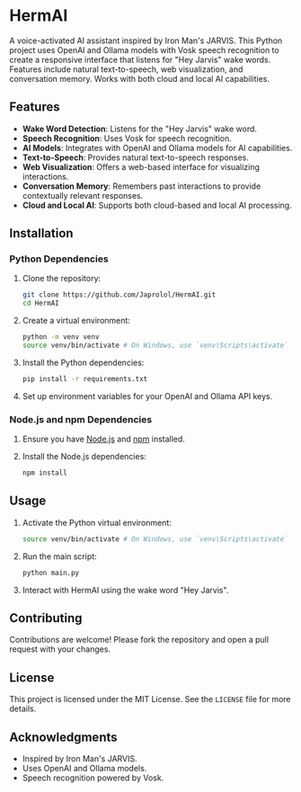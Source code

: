 # HermAI

A voice-activated AI assistant inspired by Iron Man's JARVIS. This Python project uses OpenAI and Ollama models with Vosk speech recognition to create a responsive interface that listens for "Hey Jarvis" wake words. Features include natural text-to-speech, web visualization, and conversation memory. Works with both cloud and local AI capabilities.

## Features

- **Wake Word Detection**: Listens for the "Hey Jarvis" wake word.
- **Speech Recognition**: Uses Vosk for speech recognition.
- **AI Models**: Integrates with OpenAI and Ollama models for AI capabilities.
- **Text-to-Speech**: Provides natural text-to-speech responses.
- **Web Visualization**: Offers a web-based interface for visualizing interactions.
- **Conversation Memory**: Remembers past interactions to provide contextually relevant responses.
- **Cloud and Local AI**: Supports both cloud-based and local AI processing.

## Installation

### Python Dependencies

1. Clone the repository:
    ```bash
    git clone https://github.com/Japrolol/HermAI.git
    cd HermAI
    ```

2. Create a virtual environment:
    ```bash
    python -m venv venv
    source venv/bin/activate # On Windows, use `venv\Scripts\activate`
    ```

3. Install the Python dependencies:
    ```bash
    pip install -r requirements.txt
    ```

4. Set up environment variables for your OpenAI and Ollama API keys.

### Node.js and npm Dependencies

1. Ensure you have [Node.js](https://nodejs.org/) and [npm](https://www.npmjs.com/) installed.

2. Install the Node.js dependencies:
    ```bash
    npm install
    ```

## Usage

1. Activate the Python virtual environment:
    ```bash
    source venv/bin/activate # On Windows, use `venv\Scripts\activate`
    ```

2. Run the main script:
    ```bash
    python main.py
    ```

3. Interact with HermAI using the wake word "Hey Jarvis".

## Contributing

Contributions are welcome! Please fork the repository and open a pull request with your changes.

## License

This project is licensed under the MIT License. See the `LICENSE` file for more details.

## Acknowledgments

- Inspired by Iron Man's JARVIS.
- Uses OpenAI and Ollama models.
- Speech recognition powered by Vosk.
